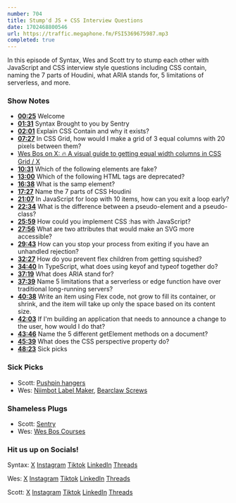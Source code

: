 ```yaml
---
number: 704
title: Stump'd JS + CSS Interview Questions
date: 1702468800546
url: https://traffic.megaphone.fm/FSI5369675987.mp3
completed: true
---
```


In this episode of Syntax, Wes and Scott try to stump each other with JavaScript and CSS interview style questions including CSS contain, naming the 7 parts of Houdini, what ARIA stands for, 5 limitations of serverless, and more.

### Show Notes

* **[00:25](#t=00:25)** Welcome
* **[01:31](#t=01:31)** Syntax Brought to you by Sentry
* **[02:01](#t=02:01)** Explain CSS Contain and why it exists?
* **[07:27](#t=07:27)** In CSS Grid, how would I make a grid of 3 equal columns with 20 pixels between them?
* [Wes Bos on X: 🔥 A visual guide to getting equal width columns in CSS Grid / X](https://twitter.com/wesbos/status/1256229763225657348)
* **[10:31](#t=10:31)** Which of the following elements are fake?
* **[13:00](#t=13:00)** Which of the following HTML tags are deprecated?
* **[16:38](#t=16:38)** What is the samp element?
* **[17:27](#t=17:27)** Name the 7 parts of CSS Houdini
* **[21:07](#t=21:07)** In JavaScript for loop with 10 items, how can you exit a loop early?
* **[22:34](#t=22:34)** What is the difference between a pseudo-element and a pseudo-class?
* **[25:59](#t=25:59)** How could you implement CSS :has with JavaScript?
* **[27:56](#t=27:56)** What are two attributes that would make an SVG more accessible?
* **[29:43](#t=29:43)** How can you stop your process from exiting if you have an unhandled rejection?
* **[32:27](#t=32:27)** How do you prevent flex children from getting squished?
* **[34:40](#t=34:40)** In TypeScript, what does using keyof and typeof together do?
* **[37:19](#t=37:19)** What does ARIA stand for?
* **[37:39](#t=37:39)** Name 5 limitations that a serverless or edge function have over traditional long-running servers?
* **[40:38](#t=40:38)** Write an item using Flex code, not grow to fill its container, or shrink, and the item will take up only the space based on its content size.
* **[42:03](#t=42:03)** If I'm building an application that needs to announce a change to the user, how would I do that?
* **[43:46](#t=43:46)** Name the 5 different getElement methods on a document?
* **[45:39](#t=45:39)** What does the CSS perspective property do?
* **[48:23](#t=48:23)** Sick picks

### Sick Picks

- Scott: [Pushpin hangers](https://amzn.to/3T280mh)
- Wes: [Niimbot Label Maker](https://amzn.to/3NrAQcn), [Bearclaw Screws](https://www.amazon.ca/laffeya-Picture-Hanging-Bearclaw-Decorations/dp/B0BDLWNH5W/ref=sr_1_6?crid=34F92PAL21FN3&keywords=bearclaw+hanger&qid=1701712316&sprefix=bear+claw+hang,aps,107&sr=8-6)


### Shameless Plugs

- Scott: [Sentry](https://sentry.io)
- Wes: [Wes Bos Courses](https://wesbos.com/courses)

### Hit us up on Socials!

Syntax: [X](https://twitter.com/syntaxfm) [Instagram](https://www.instagram.com/syntax_fm/) [Tiktok](https://www.tiktok.com/@syntaxfm) [LinkedIn](https://www.linkedin.com/company/96077407/admin/feed/posts/) [Threads](https://www.threads.net/@syntax_fm)

Wes: [X](https://twitter.com/wesbos) [Instagram](https://www.instagram.com/wesbos/) [Tiktok](https://www.tiktok.com/@wesbos) [LinkedIn](https://www.linkedin.com/in/wesbos/) [Threads](https://www.threads.net/@wesbos)

Scott: [X](https://twitter.com/stolinski) [Instagram](https://www.instagram.com/stolinski/) [Tiktok](https://www.tiktok.com/@stolinski) [LinkedIn](https://www.linkedin.com/in/stolinski/) [Threads](https://www.threads.net/@stolinski)
